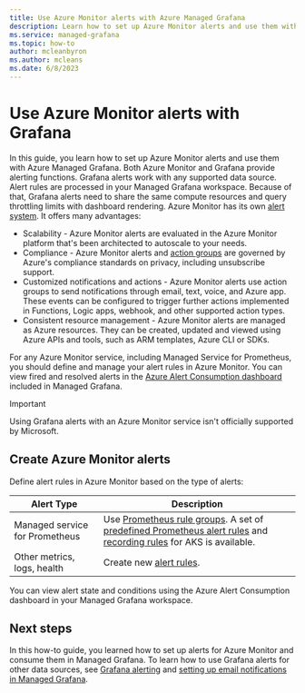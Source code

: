 ```yaml
---
title: Use Azure Monitor alerts with Azure Managed Grafana
description: Learn how to set up Azure Monitor alerts and use them with Azure Managed Grafana
ms.service: managed-grafana
ms.topic: how-to
author: mcleanbyron
ms.author: mcleans
ms.date: 6/8/2023
--- 
```


# Use Azure Monitor alerts with Grafana

In this guide, you learn how to set up Azure Monitor alerts and use them with Azure Managed Grafana. Both Azure Monitor and Grafana provide alerting functions. Grafana alerts work with any supported data source. Alert rules are processed in your Managed Grafana workspace. Because of that, Grafana alerts need to share the same compute resources and query throttling limits with dashboard rendering. Azure Monitor has its own [alert system](../azure-monitor/alerts/alerts-overview.md). It offers many advantages:

* Scalability - Azure Monitor alerts are evaluated in the Azure Monitor platform that's been architected to autoscale to your needs.
* Compliance - Azure Monitor alerts and [action groups](../azure-monitor/alerts/action-groups.md) are governed by Azure's compliance standards on privacy, including unsubscribe support.
* Customized notifications and actions - Azure Monitor alerts use action groups to send notifications through email, text, voice, and Azure app. These events can be configured to trigger further actions implemented in Functions, Logic apps, webhook, and other supported action types.
* Consistent resource management - Azure Monitor alerts are managed as Azure resources. They can be created, updated and viewed using Azure APIs and tools, such as ARM templates, Azure CLI or SDKs.

For any Azure Monitor service, including Managed Service for Prometheus, you should define and manage your alert rules in Azure Monitor. You can view fired and resolved alerts in the [Azure Alert Consumption dashboard](https://grafana.com/grafana/dashboards/15128-azure-alert-consumption/) included in Managed Grafana. 

> [!IMPORTANT]
> Using Grafana alerts with an Azure Monitor service isn't officially supported by Microsoft.

## Create Azure Monitor alerts

Define alert rules in Azure Monitor based on the type of alerts:

| Alert Type      | Description                                      |
|-----------------|-----------------------------------------------------------------------------------------|
| Managed service for Prometheus | Use [Prometheus rule groups](../azure-monitor/essentials/prometheus-rule-groups.md). A set of [predefined Prometheus alert rules](../azure-monitor/containers/container-insights-metric-alerts.md) and [recording rules](../azure-monitor/essentials/prometheus-metrics-scrape-default.md#recording-rules) for AKS is available. |
| Other metrics, logs, health | Create new [alert rules](../azure-monitor/alerts/alerts-create-new-alert-rule.md). |


You can view alert state and conditions using the Azure Alert Consumption dashboard in your Managed Grafana workspace.

## Next steps

In this how-to guide, you learned how to set up alerts for Azure Monitor and consume them in Managed Grafana. To learn how to use Grafana alerts for other data sources, see [Grafana alerting](https://grafana.com/docs/grafana/latest/alerting/) and [setting up email notifications in Managed Grafana](how-to-smtp-settings.md).
